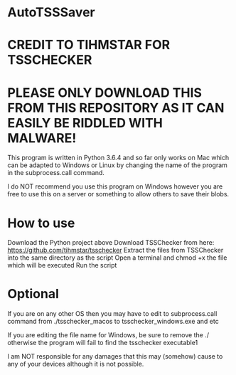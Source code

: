 # AutoTSSSaver
# CREDIT TO TIHMSTAR FOR TSSCHECKER
# PLEASE ONLY DOWNLOAD THIS FROM THIS REPOSITORY AS IT CAN EASILY BE RIDDLED WITH MALWARE!

This program is written in Python 3.6.4 and so far only works on Mac which can be adapted to Windows or Linux by changing the name of the program in the subprocess.call command. 

I do NOT recommend you use this program on Windows however you are free to use this on a server or something to allow others to save their blobs.

# How to use

Download the Python project above
Download TSSChecker from here: https://github.com/tihmstar/tsschecker
Extract the files from TSSChecker into the same directory as the script
Open a terminal and chmod +x the file which will be executed
Run the script

# Optional

If you are on any other OS then you may have to edit to subprocess.call command from ./tsschecker_macos to tsschecker_windows.exe and etc

If you are editing the file name for Windows, be sure to remove the ./ otherwise the program will fail to find the tsschecker executable1




I am NOT responsible for any damages that this may (somehow) cause to any of your devices although it is not possible.
